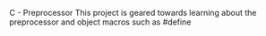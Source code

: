C - Preprocessor 
 This project is geared towards learning about the preprocessor and object macros such as #define 
